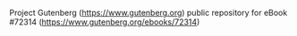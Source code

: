 Project Gutenberg (https://www.gutenberg.org) public repository
for eBook #72314 (https://www.gutenberg.org/ebooks/72314)
